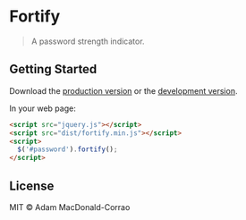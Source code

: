 # Fortify

> A password strength indicator.


## Getting Started

Download the [production version][min] or the [development version][max].

[min]: https://raw.githubusercontent.com/adammy/fortify/master/dist/fortify.min.js
[max]: https://raw.githubusercontent.com/adammy/fortify/master/dist/fortify.js

In your web page:

```html
<script src="jquery.js"></script>
<script src="dist/fortify.min.js"></script>
<script>
  $('#password').fortify();
</script>
```


## License

MIT © Adam MacDonald-Corrao
